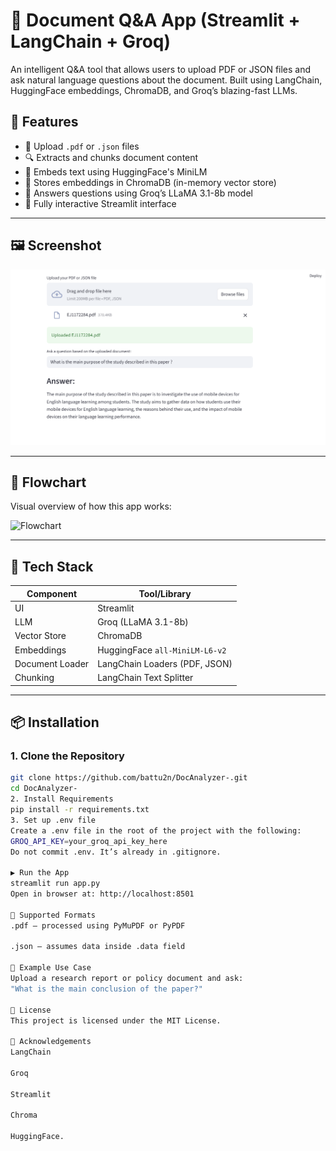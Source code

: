 # 📄 Document Q&A App (Streamlit + LangChain + Groq)

An intelligent Q&A tool that allows users to upload PDF or JSON files and ask natural language questions about the document. Built using LangChain, HuggingFace embeddings, ChromaDB, and Groq’s blazing-fast LLMs.


## 🚀 Features

- 📁 Upload `.pdf` or `.json` files
- 🔍 Extracts and chunks document content
- 🧠 Embeds text using HuggingFace's MiniLM
- 🧠 Stores embeddings in ChromaDB (in-memory vector store)
- 🤖 Answers questions using Groq’s LLaMA 3.1-8b model
- 💬 Fully interactive Streamlit interface

---

## 🖼️ Screenshot

![Screenshot](screenshot.png)

---

## 🔄 Flowchart

Visual overview of how this app works:

![Flowchart](flowchart.png)

---

## 🧱 Tech Stack

| Component       | Tool/Library                        |
|----------------|--------------------------------------|
| UI             | Streamlit                            |
| LLM            | Groq (LLaMA 3.1-8b)                  |
| Vector Store   | ChromaDB                             |
| Embeddings     | HuggingFace `all-MiniLM-L6-v2`       |
| Document Loader| LangChain Loaders (PDF, JSON)        |
| Chunking       | LangChain Text Splitter              |

---

## 📦 Installation

### 1. Clone the Repository

```bash
git clone https://github.com/battu2n/DocAnalyzer-.git
cd DocAnalyzer-
2. Install Requirements
pip install -r requirements.txt
3. Set up .env file
Create a .env file in the root of the project with the following:
GROQ_API_KEY=your_groq_api_key_here
Do not commit .env. It’s already in .gitignore.

▶️ Run the App
streamlit run app.py
Open in browser at: http://localhost:8501

📁 Supported Formats
.pdf — processed using PyMuPDF or PyPDF

.json — assumes data inside .data field

📑 Example Use Case
Upload a research report or policy document and ask:
"What is the main conclusion of the paper?"

📄 License
This project is licensed under the MIT License.

🙌 Acknowledgements
LangChain

Groq

Streamlit

Chroma

HuggingFace.



